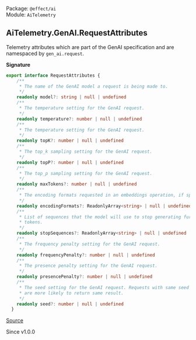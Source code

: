 Package: `@effect/ai`<br />
Module: `AiTelemetry`<br />

## AiTelemetry.GenAI.RequestAttributes

Telemetry attributes which are part of the GenAI specification and are
namespaced by `gen_ai.request`.

**Signature**

```ts
export interface RequestAttributes {
    /**
     * The name of the GenAI model a request is being made to.
     */
    readonly model?: string | null | undefined
    /**
     * The temperature setting for the GenAI request.
     */
    readonly temperature?: number | null | undefined
    /**
     * The temperature setting for the GenAI request.
     */
    readonly topK?: number | null | undefined
    /**
     * The top_k sampling setting for the GenAI request.
     */
    readonly topP?: number | null | undefined
    /**
     * The top_p sampling setting for the GenAI request.
     */
    readonly maxTokens?: number | null | undefined
    /**
     * The encoding formats requested in an embeddings operation, if specified.
     */
    readonly encodingFormats?: ReadonlyArray<string> | null | undefined
    /**
     * List of sequences that the model will use to stop generating further
     * tokens.
     */
    readonly stopSequences?: ReadonlyArray<string> | null | undefined
    /**
     * The frequency penalty setting for the GenAI request.
     */
    readonly frequencyPenalty?: number | null | undefined
    /**
     * The presence penalty setting for the GenAI request.
     */
    readonly presencePenalty?: number | null | undefined
    /**
     * The seed setting for the GenAI request. Requests with same seed value
     * are more likely to return same result.
     */
    readonly seed?: number | null | undefined
  }
```

[Source](https://github.com/Effect-TS/effect/tree/main/packages/ai/ai/src/AiTelemetry.ts#L104)

Since v1.0.0